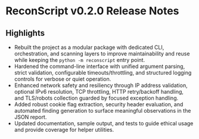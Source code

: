 # ReconScript v0.2.0 Release Notes

## Highlights
- Rebuilt the project as a modular package with dedicated CLI, orchestration, and scanning layers to improve maintainability and reuse while keeping the `python -m reconscript` entry point.
- Hardened the command-line interface with unified argument parsing, strict validation, configurable timeouts/throttling, and structured logging controls for verbose or quiet operation.
- Enhanced network safety and resiliency through IP address validation, optional IPv6 resolution, TCP throttling, HTTP retry/backoff handling, and TLS/robots collection guarded by focused exception handling.
- Added robust cookie flag extraction, security header evaluation, and automated finding generation to surface meaningful observations in the JSON report.
- Updated documentation, sample output, and tests to guide ethical usage and provide coverage for helper utilities.
